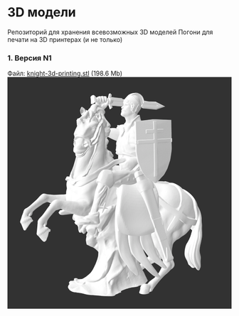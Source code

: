 # 3D модели

Репозиторий для хранения всевозможных 3D моделей Погони для печати на 3D принтерах (и не только)

### 1. Версия N1
Файл: [knight-3d-printing.stl](https://www.dropbox.com/s/tohnhm24nrnawek/knight-3d-printing.stl?dl=0) (198.6 Mb)
![3D Погоня N1](knight-3d-printing.png)
